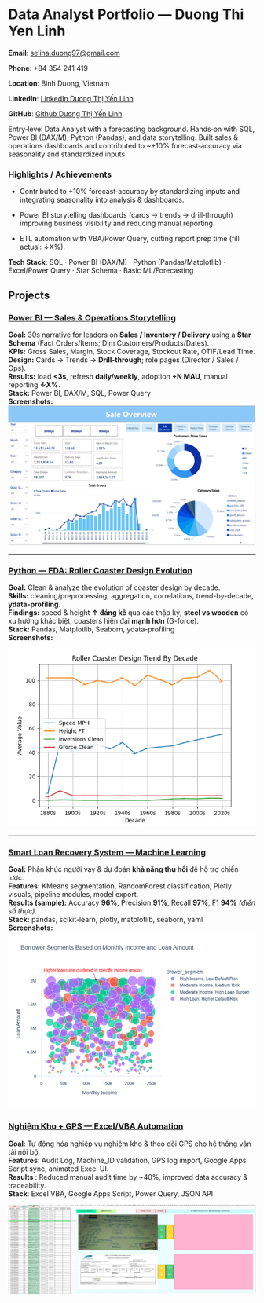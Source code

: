 # Data Analyst Portfolio — Duong Thi Yen Linh

**Email**: selina.duong97@gmail.com 

**Phone**: +84 354 241 419 

**Location**: Binh Duong, Vietnam 

**LinkedIn**: [LinkedIn Dương Thị Yến Linh](www.linkedin.com/in/dương-thị-yến-linh-140a67216)

**GitHub**: [Github Dương Thị Yến Linh](https://github.com/SelinaYenLinh)

Entry‑level Data Analyst with a forecasting background. Hands‑on with SQL, Power BI (DAX/M), Python (Pandas), and data storytelling. Built sales & operations dashboards and contributed to ~+10% forecast‑accuracy via seasonality and standardized inputs.

### Highlights / Achievements  
- Contributed to +10% forecast‑accuracy by standardizing inputs and integrating seasonality into analysis & dashboards.

- Power BI storytelling dashboards (cards → trends → drill‑through) improving business visibility and reducing manual reporting.

- ETL automation with VBA/Power Query, cutting report prep time (fill actual: ↓X%).

**Tech Stack**: SQL · Power BI (DAX/M) · Python (Pandas/Matplotlib) · Excel/Power Query · Star Schema · Basic ML/Forecasting
## Projects

### [Power BI — Sales & Operations Storytelling](https://github.com/SelinaYenLinh/Power-BI-Brazilian_E-Commerce.git)
**Goal:** 30s narrative for leaders on **Sales / Inventory / Delivery** using a **Star Schema** (Fact Orders/Items; Dim Customers/Products/Dates).  
**KPIs:** Gross Sales, Margin, Stock Coverage, Stockout Rate, OTIF/Lead Time.  
**Design:** Cards → Trends → **Drill-through**; role pages (Director / Sales / Ops).  
**Results:** load **<3s**, refresh **daily/weekly**, adoption **+N MAU**, manual reporting **↓X%**.  
**Stack:** Power BI, DAX/M, SQL, Power Query  
**Screenshots:**  
![Overview](Assets/OverView.jpg)

---

### [Python — EDA: Roller Coaster Design Evolution](https://github.com/SelinaYenLinh/Exploratory-Data-Analysis.git)
**Goal:** Clean & analyze the evolution of coaster design by decade.  
**Skills:** cleaning/preprocessing, aggregation, correlations, trend-by-decade, **ydata-profiling**.  
**Findings:** speed & height **↑ đáng kể** qua các thập kỷ; **steel vs wooden** có xu hướng khác biệt; coasters hiện đại **mạnh hơn** (G-force).  
**Stack:** Pandas, Matplotlib, Seaborn, ydata-profiling  
**Screenshots:**  
![Trend by Decade](Assets/Roller_Coaster_Design_Trend_By_Decade.png)

---

### [Smart Loan Recovery System — Machine Learning](https://github.com/SelinaYenLinh/Smart-Loan-Recovery-System-With-Machine-Learning.git)
**Goal:** Phân khúc người vay & dự đoán **khả năng thu hồi** để hỗ trợ chiến lược.  
**Features:** KMeans segmentation, RandomForest classification, Plotly visuals, pipeline modules, model export.  
**Results (sample):** Accuracy **96%**, Precision **91%**, Recall **97%**, F1 **94%** *(điền số thực)*.  
**Stack:** pandas, scikit-learn, plotly, matplotlib, seaborn, yaml  
**Screenshots:**  
![Segments (KMeans)](Assets/Borrower_Segments_Based_on_Monthly_Income_and_Loan_Amount.png)

### [Nghiệm Kho + GPS — Excel/VBA Automation](https://github.com/SelinaYenLinh/Warehouse-Management.git)

**Goal**: Tự động hóa nghiệp vụ nghiệm kho & theo dõi GPS cho hệ thống vận tải nội bộ.  
**Features**: Audit Log, Machine_ID validation, GPS log import, Google Apps Script sync, animated Excel UI.  
**Results** : Reduced manual audit time by ~40%, improved data accuracy & traceability.  
**Stack**: Excel VBA, Google Apps Script, Power Query, JSON API  

![After Load File](Assets/AfterLoadFile.jpg)